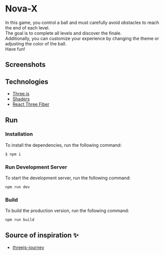 # Nova-X

In this game, you control a ball and must carefully avoid obstacles to reach the end of each level. \
The goal is to complete all levels and discover the finale. \
Additionally, you can customize your experience by changing the theme or adjusting the color of the ball. \
Have fun!


## Screenshots

<!-- 
![example2](https://github.com/kseniya7991/ball-run-game/blob/master/example1.png)
![example](https://github.com/kseniya7991/ball-run-game/blob/master/example2.png)
![example](https://github.com/kseniya7991/ball-run-game/blob/master/example3.png) -->




## Technologies

-   [Three.js](https://threejs.org/)
-   [Shaders](https://shaderific.com/glsl.html)
-   [React Three Fiber](https://r3f.docs.pmnd.rs/getting-started/introduction)


## Run

### Installation

To install the dependencies, run the following command:

```sh
$ npm i
```

### Run Development Server

To start the development server, run the following command:

```sh
npm run dev
```

### Build

To build the production version, run the following command:

```sh
npm run build
```

## Source of inspiration :sparkles:

-   [threejs-journey](https://threejs-journey.com/)
